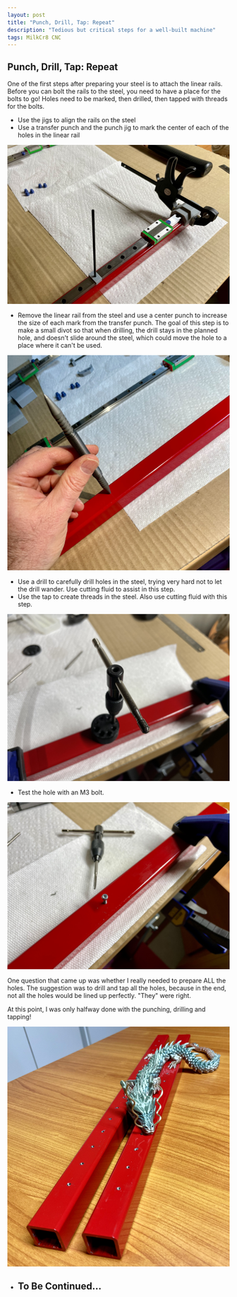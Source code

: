 ```yaml
---
layout: post
title: "Punch, Drill, Tap: Repeat"
description: "Tedious but critical steps for a well-built machine"
tags: MilkCr8 CNC
---
```


## Punch, Drill, Tap: Repeat

One of the first steps after preparing your steel is to attach the linear rails.  Before you can bolt the rails to the steel, you need to have a place for the bolts to go!  Holes need to be marked, then drilled, then tapped with threads for the bolts.

- Use the jigs to align the rails on the steel
- Use a transfer punch and the punch jig to mark the center of each of the holes in the linear rail

![MilkCr8 CNC frame](/assets/images/TransferPunch.jpeg)

- Remove the linear rail from the steel and use a center punch to increase the size of each mark from the transfer punch.  The goal of this step is to make a small divot so that when drilling, the drill stays in the planned hole, and doesn't slide around the steel, which could move the hole to a place where it can't be used.

![MilkCr8 CNC frame](/assets/images/CenterPunch.jpeg)

- Use a drill to carefully drill holes in the steel, trying very hard not to let the drill wander.  Use cutting fluid to assist in this step.
- Use the tap to create threads in the steel.  Also use cutting fluid with this step.

![MilkCr8 CNC frame](/assets/images/Tapped1.jpeg)

- Test the hole with an M3 bolt.

![MilkCr8 CNC frame](/assets/images/BoltTest.jpeg)

One question that came up was whether I really needed to prepare ALL the holes.  The suggestion was to drill and tap all the holes, because in the end, not all the holes would be lined up perfectly.  "They" were right.  

At this point, I was only halfway done with the punching, drilling and tapping!

![MilkCr8 CNC frame](/assets/images/DragonSteel.jpeg)


- ## To Be Continued... ##



